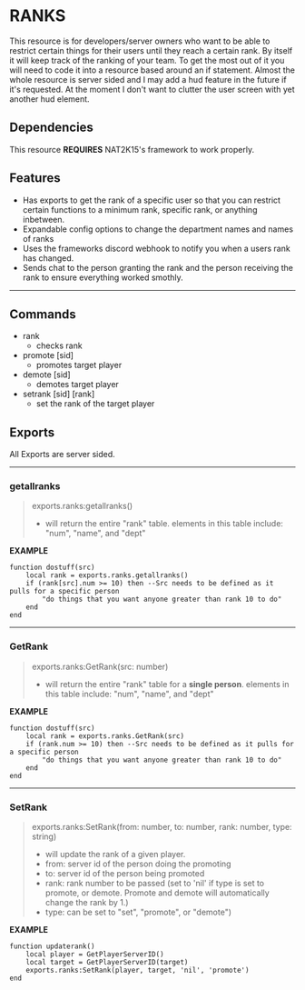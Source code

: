 # RANKS
This resource is for developers/server owners who want to be able to restrict certain things for their users until they reach a certain rank. By itself it will keep track of the ranking of your team. To get the most out of it you will need to code it into a resource based around an if statement. Almost the whole resource is server sided and I may add a hud feature in the future if it's requested. At the moment I don't want to clutter the user screen with yet another hud element.

## Dependencies
This resource **REQUIRES** NAT2K15's framework to work properly.

## Features
+ Has exports to get the rank of a specific user so that you can restrict certain functions to a minimum rank, specific rank, or anything inbetween.
+ Expandable config options to change the department names and names of ranks
+ Uses the frameworks discord webhook to notify you when a users rank has changed.
+ Sends chat to the person granting the rank and the person receiving the rank to ensure everything worked smothly.

---
## Commands
- rank
    - checks rank
- promote [sid]
    - promotes target player
- demote [sid]
    - demotes target player
- setrank [sid] [rank]
    - set the rank of the target player

## Exports
All Exports are server sided.

---
### getallranks
> exports.ranks:getallranks()
> - will return the entire "rank" table. elements in this table include: "num", "name", and "dept"

**EXAMPLE**

``` 
function dostuff(src)
    local rank = exports.ranks.getallranks()
    if (rank[src].num >= 10) then --Src needs to be defined as it pulls for a specific person
        "do things that you want anyone greater than rank 10 to do"
    end
end
```
---
### GetRank
> exports.ranks:GetRank(src: number)
> - will return the entire "rank" table for a **single person**. elements in this table include: "num", "name", and "dept"

**EXAMPLE**

``` 
function dostuff(src)
    local rank = exports.ranks.GetRank(src)
    if (rank.num >= 10) then --Src needs to be defined as it pulls for a specific person
        "do things that you want anyone greater than rank 10 to do"
    end
end
```
---
### SetRank
> exports.ranks:SetRank(from: number, to: number, rank: number, type: string)
> - will update the rank of a given player. 
> - from: server id of the person doing the promoting
> - to: server id of the person being promoted
> - rank: rank number to be passed (set to 'nil' if type is set to promote, or demote. Promote and demote will automatically change the rank by 1.) 
> - type: can be set to "set", "promote", or "demote")

**EXAMPLE**

``` 
function updaterank()
    local player = GetPlayerServerID()
    local target = GetPlayerServerID(target)
    exports.ranks:SetRank(player, target, 'nil', 'promote')
end
```
